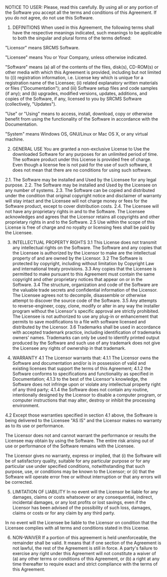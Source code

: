 NOTICE TO USER:
Please, read this carefully. By using all or any portion of the Software you accept all the terms and conditions of this Agreement. If you do not agree, do not use this Software.


1. DEFINITIONS
When used in this Agreement, the following terms shall have the respective meanings indicated, such meanings to be applicable to both the singular and plural forms of the terms defined:

"Licensor" means SRCMS Software.

"Licensee" means You or Your Company, unless otherwise indicated.

"Software" means (a) all of the contents of the files, disk(s), CD-ROM(s) or other media with which this Agreement is provided, including but not limited to ((i) registration information, i.e. License key which is unique for a registration name of the Licensee; (ii) related explanatory written materials or files ("Documentation"); and (iii) Software setup files and code samples (if any); and (b) upgrades, modified versions, updates, additions, and copies of the Software, if any, licensed to you by SRCMS Software (collectively, "Updates").

"Use" or "Using" means to access, install, download, copy or otherwise benefit from using the functionality of the Software in accordance with the Documentation.

"System" means Windows OS, GNU/Linux or Mac OS X, or any virtual machine. 

2. GENERAL USE 
You are granted a non-exclusive License to Use the downloaded Software for any purposes for an unlimited period of time.
The software product under this License is provided free of charge. Even though a license fee is not paid for the use of such software, it does not mean that there are no conditions for using such software.

2.1. The Software may be installed and Used by the Licensee for any legal purpose.
2.2. The Software may be installed and Used by the Licensee on any number of systems.
2.3. The Software can be copied and distributed under the condition that original copyright notice and disclaimer of warranty will stay intact and the Licensee will not charge money or fees for the Software product, except to cover distribution costs.
2.4. The Licensee will not have any proprietary rights in and to the Software. The Licensee acknowledges and agrees that the Licensor retains all copyrights and other proprietary rights in and to the Software.
2.5 Use within the scope of this License is free of charge and no royalty or licensing fees shall be paid by the Licensee.

3. INTELLECTUAL PROPERTY RIGHTS
3.1  This License does not transmit any intellectual rights on the Software. The Software and any copies that the Licensee is authorized by the Licensor to make are the intellectual property of and are owned by the Licensor. 
3.2	The Software is protected by copyright, including without limitation by Copyright Law and international treaty provisions. 
3.3	Any copies that the Licensee is permitted to make pursuant to this Agreement must contain the same copyright and other proprietary notices that appear on or in the Software. 
3.4	The structure, organization and code of the Software are the valuable trade secrets and confidential information of the Licensor. The Licensee agrees not to decompile, disassemble or otherwise attempt to discover the source code of the Software.
3.5	Any attempts to reverse-engineer, copy, clone, modify or alter in any way the installer program without the Licensor's specific approval are strictly prohibited. The Licensee is not authorized to use any plug-in or enhancement that permits to save modifications to a file with software licensed and distributed by the Licensor.
3.6	Trademarks shall be used in accordance with accepted trademark practice, including identification of trademarks owners' names. Trademarks can only be used to identify printed output produced by the Software and such use of any trademark does not give the Licensee any rights of ownership in that trademark.

4. WARRANTY
4.1 The Licensor warrants that:
4.1.1 The Licensor owns the Software and documentation and/or is in possession of valid and existing licenses that support the terms of this Agreement;
4.1.2 the Software conforms to specifications and functionality as specified in Documentation;
4.1.3 to the best of the Licensor's knowledge, the Software does not infringe upon or violate any intellectual property right of any third party;
4.1.4 the Software does not contain any routine, intentionally designed by the Licensor to disable a computer program, or computer instructions that may alter, destroy or inhibit the processing environment.

4.2 Except those warranties specified in section 4.1 above, the Software is being delivered to the Licensee "AS IS" and the Licensor makes no warranty as to its use or performance.

The Licensor does not and cannot warrant the performance or results the Licensee may obtain by using the Software. The entire risk arising out of use or performance of the Software remains with the Licensee.

The Licensor gives no warranty, express or implied, that (i) the Software will be of satisfactory quality, suitable for any particular purpose or for any particular use under specified conditions, notwithstanding that such purpose, use, or conditions may be known to the Licensor; or (ii) that the Software will operate error free or without interruption or that any errors will be corrected.

5. LIMITATION OF LIABILITY
In no event will the Licensor be liable for any damages, claims or costs whatsoever or any consequential, indirect, incidental damages, or any lost profits or lost savings, even if the Licensor has been advised of the possibility of such loss, damages, claims or costs or for any claim by any third party. 

In no event will the Licensee be liable to the Licensor on condition that the Licensee complies with all terms and conditions stated in this License.

6. NON-WAIVER
If a portion of this agreement is held unenforceable, the remainder shall be valid. It means that if one section of the Agreement is not lawful, the rest of the Agreement is still in force. A party's failure to exercise any right under this Agreement will not constitute a waiver of (a) any other terms or conditions of this Agreement, or (b) a right at any time thereafter to require exact and strict compliance with the terms of this Agreement.
